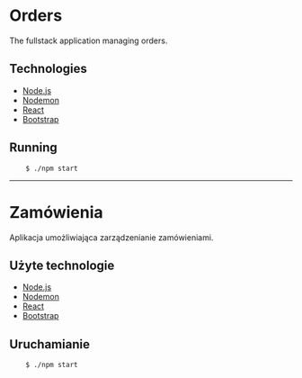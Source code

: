 # Orders

The fullstack application managing orders.

## Technologies

* [Node.js](https://nodejs.org/en/)
* [Nodemon](https://nodemon.io/)
* [React](https://pl.reactjs.org/)
* [Bootstrap](https://getbootstrap.com/)

## Running

```
	$ ./npm start
```

***

# Zamówienia

Aplikacja umożliwiająca zarządzenianie zamówieniami.

## Użyte technologie

* [Node.js](https://nodejs.org/en/)
* [Nodemon](https://nodemon.io/)
* [React](https://pl.reactjs.org/)
* [Bootstrap](https://getbootstrap.com/)

## Uruchamianie

```
	$ ./npm start
```
